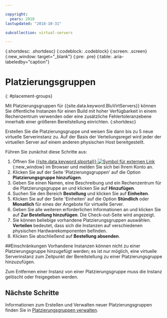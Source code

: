 ```yaml
---

copyright:
  years: 2018
lastupdated: "2018-10-31"

subcollection: virtual-servers

---
```


{:shortdesc: .shortdesc}
{:codeblock: .codeblock}
{:screen: .screen}
{:new_window: target="_blank"}
{:pre: .pre}
{:table: .aria-labeledby="caption"}


# Platzierungsgruppen
{: #placement-groups}

Mit Platzierungsgruppen für {{site.data.keyword.BluVirtServers}} können Sie öffentliche Instanzen für einen Build mit hoher Verfügbarkeit in einem Rechenzentrum verwenden oder eine zusätzliche Fehlertoleranzebene innerhalb einer größeren Bereitstellung einrichten.
{:shortdesc}

Erstellen Sie die Platzierungsgruppe und weisen Sie dann bis zu 5 neue virtuelle Serverinstanz zu. Auf der Basis der Verteilungsregel wird jeder der virtuellen Server auf einem anderen physischen Host bereitgestellt.

Führen Sie zunächst diese Schritte aus:

1. Öffnen Sie [{{site.data.keyword.slportal}} ![Symbol für externen Link](../icons/launch-glyph.svg "Symbol für externen Link")](https://control.softlayer.com/){:new_window} im Browser und melden Sie sich bei Ihrem Konto an.
2. Klicken Sie auf der Seite 'Platzierungsgruppen' auf die Option **Platzierungsgruppe hinzufügen**.
3. Geben Sie einen Namen, eine Beschreibung und ein Rechenzentrum für die Platzierungsgruppe an und klicken Sie auf **Hinzufügen**.
4. Suchen Sie den Bereich **Bestellung** und klicken Sie auf **Einheiten**.
5. Klicken Sie auf der Seite 'Einheiten' auf die Option **Stündlich** oder **Monatlich** für eines der Angebote für virtuelle Server.
6. Geben Sie alle weiteren erforderlichen Informationen an und klicken Sie auf **Zur Bestellung hinzufügen**. Die Check-out-Seite wird angezeigt.
7. Sie können beliebige vorhandene Platzierungsgruppen auswählen. **Verteilen** bedeutet, dass sich die Instanzen auf verschiedenen physischen Hardwarekomponenten befinden.
8. Klicken Sie abschließend auf **Bestellung absenden**.

##Einschränkungen
Vorhandene Instanzen können nicht zu einer Platzierungsgruppe hinzugefügt werden; es ist nur möglich, eine virtuelle Serverinstanz zum Zeitpunkt der Bereitstellung zu einer Platzierungsgruppe hinzuzufügen.

Zum Entfernen einer Instanz von einer Platzierungsgruppe muss die Instanz gelöscht oder freigegeben werden.

## Nächste Schritte

Informationen zum Erstellen und Verwalten neuer Platzierungsgruppen finden Sie in [Platzierungsgruppen verwalten](/docs/vsi?topic=virtual-servers-vsi_managing_placegroup).
